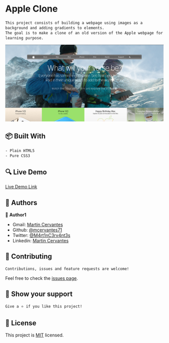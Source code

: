 # Apple Clone

    This project consists of building a webpage using images as a background and adding gradients to elements.
    The goal is to make a clone of an old version of the Apple webpage for learning purpose.

![screenshot](./Screenshot.png)

## :package: Built With

    - Plain HTML5
    - Pure CSS3

## :mag: Live Demo

[Live Demo Link](https://mcervantes71.github.io/Apple_Clone/index.html)

## :busts_in_silhouette: Authors

👤 **Author1**

- Gmail: [Martin Cervantes](mailto:cervantes.martine@gmail.com)
- Github: [@mcervantes71](https://github.com/mcervantes71)
- Twitter: [@M4rt1nC3rv4nt3s](https://twitter.com/M4rt1nC3rv4nt3s)
- Linkedin: [Martin Cervantes](https://www.linkedin.com/in/cervantesmartin/)

## 🤝 Contributing

    Contributions, issues and feature requests are welcome!

Feel free to check the [issues page](../../issues).

## :star2: Show your support

    Give a ⭐️ if you like this project!

## 📝 License

This project is [MIT](lic.url) licensed.
